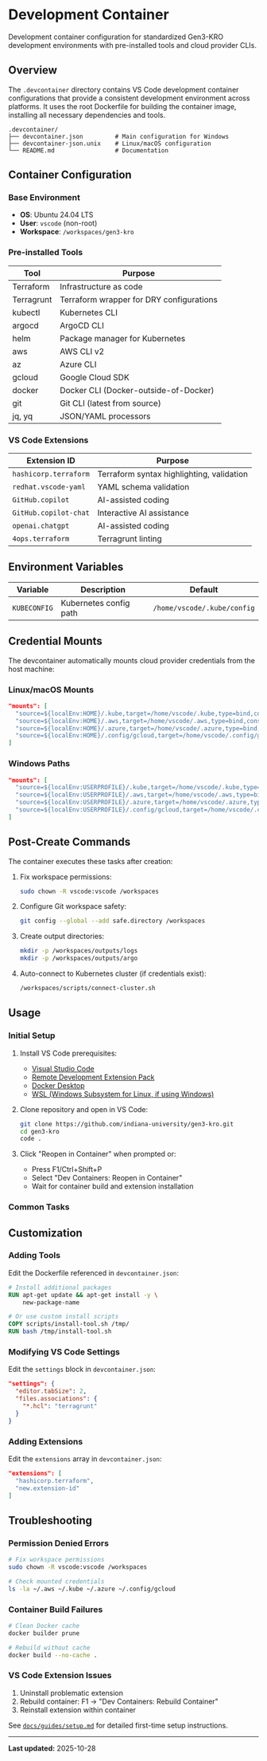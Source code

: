 # Development Container

Development container configuration for standardized Gen3-KRO development environments with pre-installed tools and cloud provider CLIs.

## Overview

The `.devcontainer` directory contains VS Code development container configurations that provide a consistent development environment across platforms. It uses the root Dockerfile for building the container image, installing all necessary dependencies and tools.

```
.devcontainer/
├── devcontainer.json         # Main configuration for Windows
├── devcontainer-json.unix    # Linux/macOS configuration
└── README.md                 # Documentation
```

## Container Configuration

### Base Environment

- **OS**: Ubuntu 24.04 LTS
- **User**: `vscode` (non-root)
- **Workspace**: `/workspaces/gen3-kro`

### Pre-installed Tools

| Tool | Purpose |
|------|---------|
| Terraform | Infrastructure as code |
| Terragrunt | Terraform wrapper for DRY configurations |
| kubectl | Kubernetes CLI |
| argocd | ArgoCD CLI |
| helm | Package manager for Kubernetes |
| aws | AWS CLI v2 |
| az | Azure CLI |
| gcloud | Google Cloud SDK |
| docker | Docker CLI (Docker-outside-of-Docker) |
| git | Git CLI (latest from source) |
| jq, yq | JSON/YAML processors |

### VS Code Extensions

| Extension ID | Purpose |
|-------------|---------|
| `hashicorp.terraform` | Terraform syntax highlighting, validation |
| `redhat.vscode-yaml` | YAML schema validation |
| `GitHub.copilot` | AI-assisted coding |
| `GitHub.copilot-chat` | Interactive AI assistance |
| `openai.chatgpt` | AI-assisted coding |
| `4ops.terraform` | Terragrunt linting |

## Environment Variables

| Variable | Description | Default |
|----------|-------------|---------|
| `KUBECONFIG` | Kubernetes config path | `/home/vscode/.kube/config` |

## Credential Mounts

The devcontainer automatically mounts cloud provider credentials from the host machine:

### Linux/macOS Mounts

```json
"mounts": [
  "source=${localEnv:HOME}/.kube,target=/home/vscode/.kube,type=bind,consistency=cached",
  "source=${localEnv:HOME}/.aws,target=/home/vscode/.aws,type=bind,consistency=cached",
  "source=${localEnv:HOME}/.azure,target=/home/vscode/.azure,type=bind,consistency=cached",
  "source=${localEnv:HOME}/.config/gcloud,target=/home/vscode/.config/gcloud,type=bind,consistency=cached"
]
```

### Windows Paths

```json
"mounts": [
  "source=${localEnv:USERPROFILE}/.kube,target=/home/vscode/.kube,type=bind",
  "source=${localEnv:USERPROFILE}/.aws,target=/home/vscode/.aws,type=bind",
  "source=${localEnv:USERPROFILE}/.azure,target=/home/vscode/.azure,type=bind",
  "source=${localEnv:USERPROFILE}/.config/gcloud,target=/home/vscode/.config/gcloud,type=bind"
]
```

## Post-Create Commands

The container executes these tasks after creation:

1. Fix workspace permissions:
   ```bash
   sudo chown -R vscode:vscode /workspaces
   ```

2. Configure Git workspace safety:
   ```bash
   git config --global --add safe.directory /workspaces
   ```

3. Create output directories:
   ```bash
   mkdir -p /workspaces/outputs/logs
   mkdir -p /workspaces/outputs/argo
   ```

4. Auto-connect to Kubernetes cluster (if credentials exist):
   ```bash
   /workspaces/scripts/connect-cluster.sh
   ```

## Usage

### Initial Setup

1. Install VS Code prerequisites:
   - [Visual Studio Code](https://code.visualstudio.com/)
   - [Remote Development Extension Pack](https://marketplace.visualstudio.com/items?itemName=ms-vscode-remote.vscode-remote-extensionpack)
   - [Docker Desktop](https://www.docker.com/products/docker-desktop/)
   - [WSL (Windows Subsystem for Linux, if using Windows)](https://docs.microsoft.com/en-us/windows/wsl/install)

2. Clone repository and open in VS Code:
   ```bash
   git clone https://github.com/indiana-university/gen3-kro.git
   cd gen3-kro
   code .
   ```

3. Click "Reopen in Container" when prompted or:
   - Press F1/Ctrl+Shift+P
   - Select "Dev Containers: Reopen in Container"
   - Wait for container build and extension installation

### Common Tasks


## Customization

### Adding Tools

Edit the Dockerfile referenced in `devcontainer.json`:

```dockerfile
# Install additional packages
RUN apt-get update && apt-get install -y \
    new-package-name

# Or use custom install scripts
COPY scripts/install-tool.sh /tmp/
RUN bash /tmp/install-tool.sh
```

### Modifying VS Code Settings

Edit the `settings` block in `devcontainer.json`:

```json
"settings": {
  "editor.tabSize": 2,
  "files.associations": {
    "*.hcl": "terragrunt"
  }
}
```

### Adding Extensions

Edit the `extensions` array in `devcontainer.json`:

```json
"extensions": [
  "hashicorp.terraform",
  "new.extension-id"
]
```

## Troubleshooting

### Permission Denied Errors

```bash
# Fix workspace permissions
sudo chown -R vscode:vscode /workspaces

# Check mounted credentials
ls -la ~/.aws ~/.kube ~/.azure ~/.config/gcloud
```

### Container Build Failures

```bash
# Clean Docker cache
docker builder prune

# Rebuild without cache
docker build --no-cache .
```

### VS Code Extension Issues

1. Uninstall problematic extension
2. Rebuild container: F1 → "Dev Containers: Rebuild Container"
3. Reinstall extension within container


See [`docs/guides/setup.md`](../docs/guides/setup.md) for detailed first-time setup instructions.

---
**Last updated:** 2025-10-28
